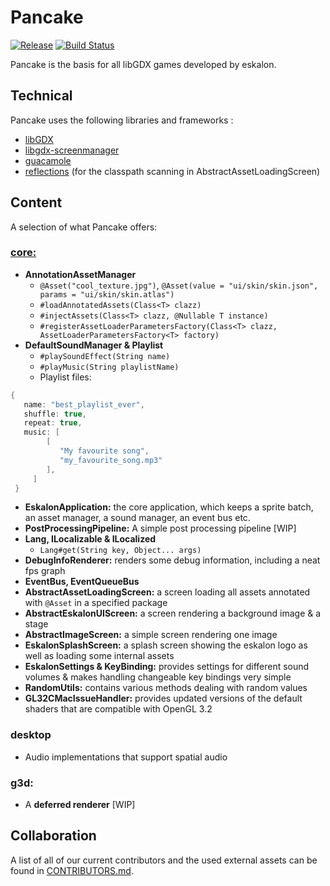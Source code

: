 # Pancake

[![Release](https://jitpack.io/v/eskalon/pancake.svg)](https://jitpack.io/#eskalon/pancake) [![Build Status](https://travis-ci.com/eskalon/pancake.svg?branch=master)](https://travis-ci.com/eskalon/pancake)

Pancake is the basis for all libGDX games developed by eskalon.

## Technical 

Pancake uses the following libraries and frameworks :

- [libGDX](https://github.com/libgdx/libgdx)
- [libgdx-screenmanager](https://github.com/crykn/libgdx-screenmanager)
- [guacamole](https://github.com/crykn/guacamole)
- [reflections](https://github.com/ronmamo/reflections) (for the classpath scanning in AbstractAssetLoadingScreen)

## Content
A selection of what Pancake offers:

### <u>core:</u>
- **AnnotationAssetManager**
	- `@Asset("cool_texture.jpg")`, `@Asset(value = "ui/skin/skin.json", params = "ui/skin/skin.atlas")`
	- `#loadAnnotatedAssets(Class<T> clazz)`
	- `#injectAssets(Class<T> clazz, @Nullable T instance)`
	- `#registerAssetLoaderParametersFactory(Class<T> clazz, AssetLoaderParametersFactory<T> factory)`
- **DefaultSoundManager & Playlist**
	- `#playSoundEffect(String name)`
	- `#playMusic(String playlistName)`
	- Playlist files:
```java
{
   name: "best_playlist_ever",
   shuffle: true,
   repeat: true,
   music: [
        [
           "My favourite song",
           "my_favourite_song.mp3"
        ],
     ]
 }
 ```
- **EskalonApplication:** the core application, which keeps a sprite batch, an asset manager, a sound manager, an event bus etc.
- **PostProcessingPipeline:** A simple post processing pipeline [WIP]
- **Lang, ILocalizable & ILocalized**
	- `Lang#get(String key, Object... args)`
- **DebugInfoRenderer:** renders some debug information, including a neat fps graph
- **EventBus, EventQueueBus** 
- **AbstractAssetLoadingScreen:** a screen loading all assets annotated with `@Asset` in a specified package 
- **AbstractEskalonUIScreen:** a screen rendering a background image & a stage
- **AbstractImageScreen:** a simple screen rendering one image
- **EskalonSplashScreen:** a splash screen showing the eskalon logo as well as loading some internal assets
- **EskalonSettings & KeyBinding:** provides settings for different sound volumes & makes handling changeable key bindings very simple
- **RandomUtils:** contains various methods dealing with random values
- **GL32CMacIssueHandler:** provides updated versions of the default shaders that are compatible with OpenGL 3.2

### desktop
- Audio implementations that support spatial audio

### g3d:
- A **deferred renderer** [WIP]


## Collaboration
A list of all of our current contributors and the used external assets can be found in [CONTRIBUTORS.md](https://github.com/eskalon/pancake/blob/master/CONTRIBUTORS.md).
